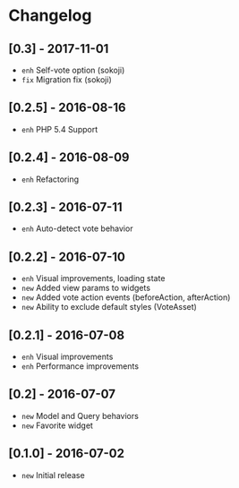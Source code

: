 # Changelog

## [0.3] - 2017-11-01
- `enh` Self-vote option (sokoji)
- `fix` Migration fix (sokoji)

## [0.2.5] - 2016-08-16
- `enh` PHP 5.4 Support

## [0.2.4] - 2016-08-09
- `enh` Refactoring

## [0.2.3] - 2016-07-11
- `enh` Auto-detect vote behavior

## [0.2.2] - 2016-07-10

- `enh` Visual improvements, loading state
- `new` Added view params to widgets
- `new` Added vote action events (beforeAction, afterAction)
- `new` Ability to exclude default styles (VoteAsset)

## [0.2.1] - 2016-07-08

- `enh` Visual improvements
- `enh` Performance improvements

## [0.2] - 2016-07-07

- `new` Model and Query behaviors
- `new` Favorite widget

## [0.1.0] - 2016-07-02

- `new` Initial release
